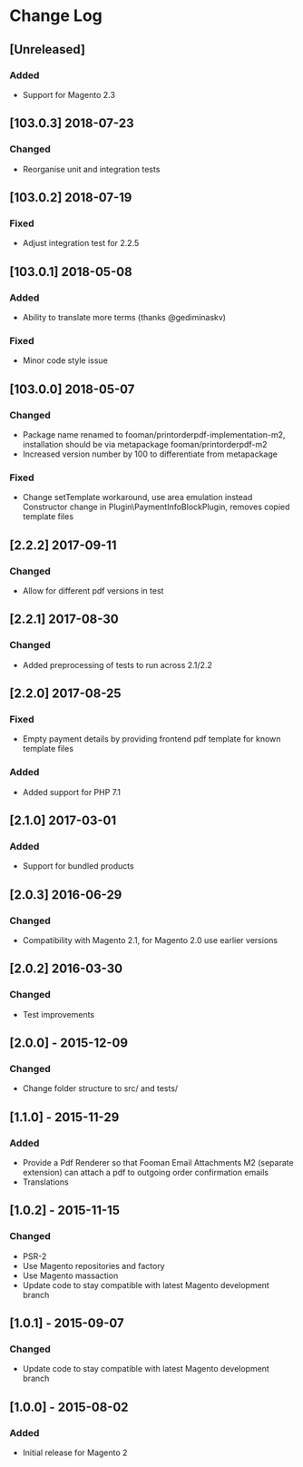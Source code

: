 # Change Log

## [Unreleased]
### Added
- Support for Magento 2.3

## [103.0.3] 2018-07-23
### Changed
- Reorganise unit and integration tests

## [103.0.2] 2018-07-19
### Fixed
- Adjust integration test for 2.2.5

## [103.0.1] 2018-05-08
### Added
- Ability to translate more terms (thanks @gediminaskv)
### Fixed
- Minor code style issue

## [103.0.0] 2018-05-07
### Changed
- Package name renamed to fooman/printorderpdf-implementation-m2, installation should be via metapackage fooman/printorderpdf-m2
- Increased version number by 100 to differentiate from metapackage
### Fixed
- Change setTemplate workaround, use area emulation instead
Constructor change in Plugin\PaymentInfoBlockPlugin, removes copied template files

## [2.2.2] 2017-09-11
### Changed
- Allow for different pdf versions in test

## [2.2.1] 2017-08-30
### Changed
- Added preprocessing of tests to run across 2.1/2.2

## [2.2.0] 2017-08-25
### Fixed
- Empty payment details by providing frontend pdf template for known template files
### Added
- Added support for PHP 7.1

## [2.1.0] 2017-03-01
### Added
- Support for bundled products

## [2.0.3] 2016-06-29
### Changed
- Compatibility with Magento 2.1, for Magento 2.0 use earlier versions

## [2.0.2] 2016-03-30
### Changed
- Test improvements

## [2.0.0] - 2015-12-09
### Changed
- Change folder structure to src/ and tests/

## [1.1.0] - 2015-11-29
### Added
- Provide a Pdf Renderer so that Fooman Email Attachments M2 (separate extension) can attach a pdf to outgoing order confirmation emails
- Translations

## [1.0.2] - 2015-11-15
### Changed
- PSR-2
- Use Magento repositories and factory
- Use Magento massaction
- Update code to stay compatible with latest Magento development branch

## [1.0.1] - 2015-09-07
### Changed
- Update code to stay compatible with latest Magento development branch

## [1.0.0] - 2015-08-02
### Added
- Initial release for Magento 2
